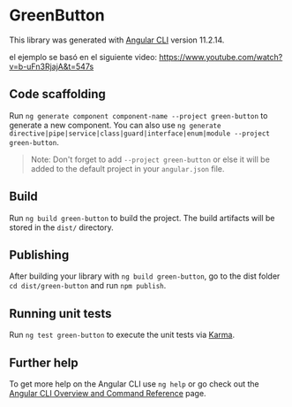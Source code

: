 # GreenButton

This library was generated with [Angular CLI](https://github.com/angular/angular-cli) version 11.2.14.

el ejemplo se basó en el siguiente video: https://www.youtube.com/watch?v=b-uFn3RjajA&t=547s

## Code scaffolding

Run `ng generate component component-name --project green-button` to generate a new component. You can also use `ng generate directive|pipe|service|class|guard|interface|enum|module --project green-button`.
> Note: Don't forget to add `--project green-button` or else it will be added to the default project in your `angular.json` file. 

## Build

Run `ng build green-button` to build the project. The build artifacts will be stored in the `dist/` directory.

## Publishing

After building your library with `ng build green-button`, go to the dist folder `cd dist/green-button` and run `npm publish`.

## Running unit tests

Run `ng test green-button` to execute the unit tests via [Karma](https://karma-runner.github.io).

## Further help

To get more help on the Angular CLI use `ng help` or go check out the [Angular CLI Overview and Command Reference](https://angular.io/cli) page.

